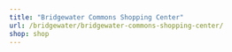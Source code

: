 ```yaml
---
title: "Bridgewater Commons Shopping Center"
url: /bridgewater/bridgewater-commons-shopping-center/
shop: shop
---
```

